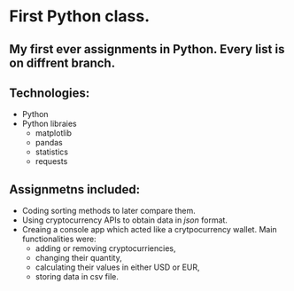 # First Python class.
## My first ever assignments in Python. Every list is on diffrent branch.
## Technologies:
* Python 
* Python libraies
  * matplotlib
  * pandas
  * statistics
  * requests
## Assignmetns included:
* Coding sorting methods to later compare them.
* Using cryptocurrency APIs to obtain data in *json* format.
* Creaing a console app which acted like a crytpocurrency wallet. Main functionalities were:
  * adding or removing cryptocurriencies,
  * changing their quantity,
  * calculating their values in either USD or EUR,
  * storing data in csv file.
